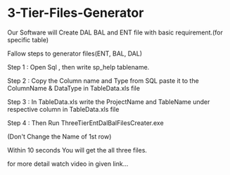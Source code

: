 # 3-Tier-Files-Generator
Our Software will Create DAL BAL and ENT file with basic requirement.(for specific table)


Fallow steps to generator files(ENT, BAL, DAL)


Step 1 : Open Sql , then write sp_help tablename.

Step 2 : Copy the Column name and Type from SQL paste it to the ColumnName & DataType in TableData.xls file

Step 3 : In TableData.xls write the ProjectName and TableName under respective column in TableData.xls file

Step 4 : Then Run ThreeTierEntDalBalFilesCreater.exe

(Don't Change the Name of 1st row)


Within 10 seconds You will get the all three files.


for more detail watch video in given link...
